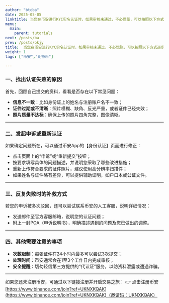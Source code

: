 ```yaml
---
author: "btcba"
date: 2025-05-05
linktitle: 当您在币安进行KYC实名认证时，如果审核未通过，不必慌张，可以按照以下方式逐步解决问题：
menu:
  main:
    parent: tutorials
next: /posts/ba
prev: /posts/okjy
title:  当您在币安进行KYC实名认证时，如果审核未通过，不必慌张，可以按照以下方式逐步解决问题：
weight: 1
tags: ["币安","比特币"]

---
```


### 一、找出认证失败的原因

首先，回顾自己提交的资料，看看是否存在以下常见问题：

* **信息不一致**：比如身份证上的姓名与注册账户名不一致；
* **证件过期或不清晰**：照片模糊、缺角、反光严重，或者证件已经失效；
* **照片质量不达标**：确保上传的照片四角完整，图像清晰。

---

### 二、发起申诉或重新认证

如果确定问题所在，可以通过币安App的【身份认证】页面进行修正：

* 点击页面上的“申诉”或“重新提交”按钮；
* 按要求填写具体的问题描述，并说明您采取了哪些改进措施；
* 重新上传符合要求的证件照片，建议使用高分辨率扫描件；
* 如果姓名与证件略有差异，可以提供辅助证明，如户口本或公证文件。

---

### 三、反复失败时的补救方式

若您的申诉被多次驳回，还可以尝试联系币安的人工客服，说明详细情况：

* 发送邮件至官方客服邮箱，说明您的认证问题；
* 附上一封POA（申诉说明书），明确描述遇到的问题及您已做出的调整。

---

### 四、其他需要注意的事项

* **次数限制**：每张证件在24小时内最多可以尝试3次提交；
* **处理时间**：币安通常会在1至3个工作日内完成审核；
* **安全提醒**：切勿轻信第三方提供的“代认证”服务，以防资料泄露或遭遇诈骗。

---

如果您还未注册币安，可通过以下链接注册并开启交易之旅：
👉 点击注册币安[https://www.binance.com/join?ref=UKNXKQAK](https://www.binance.com/join?ref=UKNXKQAK)（邀请码：UKNXKQAK）